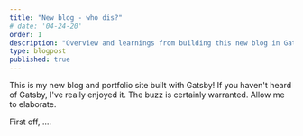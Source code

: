 ```yaml
---
title: "New blog - who dis?"
# date: '04-24-20'
order: 1
description: "Overview and learnings from building this new blog in Gatsby and React"
type: blogpost
published: true
---
```


This is my new blog and portfolio site built with Gatsby! If you haven't heard of Gatsby, I've really enjoyed it. The buzz is certainly warranted. Allow me to elaborate.

First off, ....